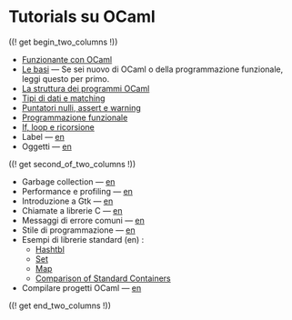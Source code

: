 <!-- ((! set title Tutorials su OCaml !)) ((! set learn !)) -->
<!-- {{! input template/macros.mpp !}} -->

# Tutorials su OCaml

((! get begin_two_columns !))

* [Funzionante con OCaml](up_and_running.html)
* [Le basi](basics.it.html) — Se sei nuovo di OCaml o della
  programmazione funzionale, leggi questo per primo.
* [La struttura dei programmi OCaml](structure_of_ocaml_programs.it.html)
* [Tipi di dati e matching](data_types_and_matching.it.html)
* [Puntatori nulli, assert e warning](null_pointers_asserts_and_warnings.it.html)
* [Programmazione funzionale](functional_programming.it.html)
* [If, loop e ricorsione](if_statements_loops_and_recursion.it.html)
* Label — [en](labels.html)
* Oggetti — [en](objects.html)

((! get second_of_two_columns !))

* Garbage collection — [en](garbage_collection.html)
* Performance e profiling — [en](performance_and_profiling.html)
* Introduzione a Gtk — [en](introduction_to_gtk.html)
* Chiamate a librerie C — [en](calling_c_libraries.html)
* Messaggi di errore comuni — [en](common_error_messages.html)
* Stile di programmazione — [en](guidelines.html)
* Esempi di librerie standard (en) :
  * [Hashtbl](hashtbl.html "Hashtbl")
  * [Set](set.html "Set")
  * [Map](map.html "Map")
  * [Comparison of Standard Containers](comparison_of_standard_containers.html "Comparison of Standard Containers")
* Compilare progetti OCaml — [en](compiling_ocaml_projects.html)

((! get end_two_columns !))
